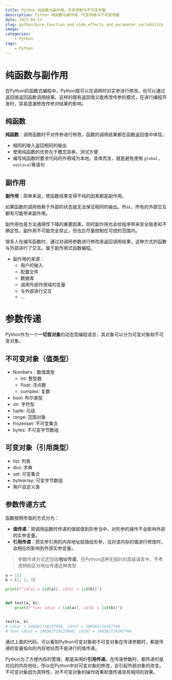 ```yaml
---
title: Python 纯函数与副作用，可变参数与不可变参数
description: Python 纯函数与副作用，可变参数与不可变参数
date: 2023-04-11
slug: python/pure_function_and_side_effects_and_parameter_variability
image: 
categories:
    - Python
tags:
    - Python
---
```


# 纯函数与副作用
在Python的函数式编程中，Python既可以在调用时对实参进行修改，也可以通过返回值返回函数调用结果。这样的既有返回值又能修改传参的模式，在进行编程开发时，容易遗漏修改传参对结果的影响。

## 纯函数
**纯函数**：调用函数时不对传参进行修改，函数的调用结果都在函数返回值中体现。

- 相同的输入返回相同的输出
- 使用纯函数的优势在于概念简单、测试方便
- 编写纯函数时要求代码的作用域为本地。具体而言，就是避免使用 `global`，`nonlocal`等语句

## 副作用
**副作用**：简单来说，使函数结果变得不纯的因素都是副作用。

如果函数的调用依赖于外部的状态就无法保证相同的输出。所以，所有的外部交互都有可能带来副作用。

副作用也是方法通用性下降的重要因素，同时副作用也会给程序带来安全隐患和不确定性。副作用不可能完全禁止，但也应尽量控制在可控的范围内。

很多人在编写函数时，通过对调用参数进行修改来返回调用结果，这种方式的函数与外部进行了交互。属于副作用式函数编程。

- 副作用的来源：
  - 用户的输入
  - 配置文件
  - 数据库
  - 调用外部作用域的变量
  - 与外部进行交互
  - ...

# 参数传递
Python作为一个**一切皆对象**的动态型编程语言，其对象可以分为可变对象和不可变对象。
## 不可变对象（值类型）
- Numbers：数值类型
  - int: 整型数
  - float: 浮点数
  - complex: 复数
- bool: 布尔类型
- str: 字符型
- tuple: 元组
- range: 范围对象
- frozenset: 不可变集合
- bytes: 不可变字节数组

## 可变对象（引用类型）
- list: 列表
- dict: 字典
- set: 可变集合
- bytearray: 可变字节数组
- 用户自定义类

## 参数传递方式
函数按照传值的方式分为：
- **值传递**：把调用函数时传递的值赋值到形参当中，对形参的操作不会影响外部的实参变量。
- **引用传递**：把实参引用的内存地址赋值给形参，当对该内存的值进行修改时，会相应的影响到外部实参变量。
> 参数传递方式还包括**地址传递**，在Python这种无指针的高级语言中，不考虑辨别区分地址传递这种类型
```python
a = 123
b = [1, 2, 3]

print(f"id(a) = {id(a)}, id(b) = {id(b)}")


def test(a, b):
    print(f"func id(a) = {id(a)}, id(b) = {id(b)}")


test(a, b)
# id(a) = 140362719137840, id(b) = 140362724287744
# func id(a) = 140362719137840, id(b) = 140362724287744
```
通过上面的代码，可以看到Python可变对象和不可变对象在传递参数时，都是传递的变量指向的内存地址而不是进行的值传递。

Python为了方便内存的管理，都是采用的**引用传递**。在传递参数时，都传递的是对应的内存地址，所以在Python中对可变对象的修改，会引起外部对象的改变。不可变对象因为其特性，对不可变对象的操作效果和值传递具有相同的效果。